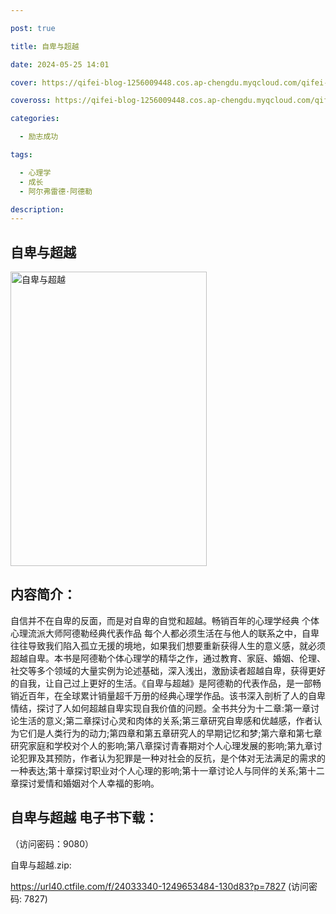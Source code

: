 ```yaml
---

post: true

title: 自卑与超越

date: 2024-05-25 14:01

cover: https://qifei-blog-1256009448.cos.ap-chengdu.myqcloud.com/qifei-blog/660a8c249f345e8d03588aa8.jpg

coveross: https://qifei-blog-1256009448.cos.ap-chengdu.myqcloud.com/qifei-blog/660a8c249f345e8d03588aa8.jpg

categories:

  - 励志成功

tags:

  - 心理学
  - 成长
  - 阿尔弗雷德·阿德勒

description:
---
```


## 自卑与超越
<img alt="自卑与超越 " class="aligncenter loading" data-was-processed="true" decoding="async" fetchpriority="high" height="471" src="https://qifei-blog-1256009448.cos.ap-chengdu.myqcloud.com/qifei-blog/660a8c249f345e8d03588aa8.jpg " style="cursor: zoom-in;" width="314"/>

## 内容简介：

自信并不在自卑的反面，而是对自卑的自觉和超越。畅销百年的心理学经典 个体心理流派大师阿德勒经典代表作品 每个人都必须生活在与他人的联系之中，自卑往往导致我们陷入孤立无援的境地，如果我们想要重新获得人生的意义感，就必须超越自卑。本书是阿德勒个体心理学的精华之作，通过教育、家庭、婚姻、伦理、社交等多个领域的大量实例为论述基础，深入浅出，激励读者超越自卑，获得更好的自我，让自己过上更好的生活。《自卑与超越》是阿德勒的代表作品，是一部畅销近百年，在全球累计销量超千万册的经典心理学作品。该书深入剖析了人的自卑情结，探讨了人如何超越自卑实现自我价值的问题。全书共分为十二章:第一章讨论生活的意义;第二章探讨心灵和肉体的关系;第三章研究自卑感和优越感，作者认为它们是人类行为的动力;第四章和第五章研究人的早期记忆和梦;第六章和第七章研究家庭和学校对个人的影响;第八章探讨青春期对个人心理发展的影响;第九章讨论犯罪及其预防，作者认为犯罪是一种对社会的反抗，是个体对无法满足的需求的一种表达;第十章探讨职业对个人心理的影响;第十一章讨论人与同伴的关系;第十二章探讨爱情和婚姻对个人幸福的影响。

## 自卑与超越 电子书下载：

 （访问密码：9080）

自卑与超越.zip: 

https://url40.ctfile.com/f/24033340-1249653484-130d83?p=7827 (访问密码: 7827)

